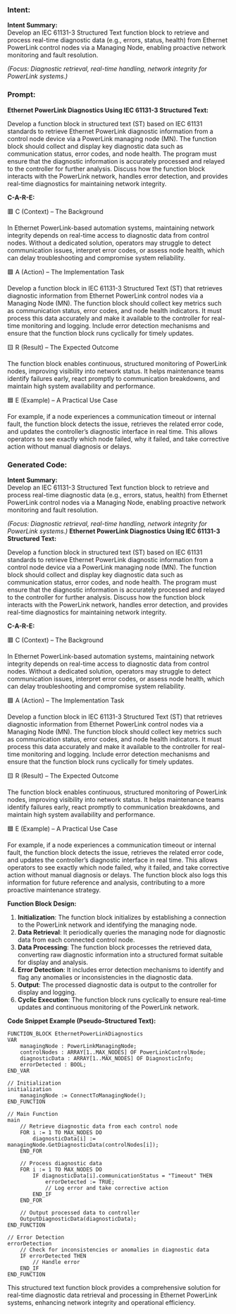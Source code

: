 ### Intent:
**Intent Summary:**  
Develop an IEC 61131-3 Structured Text function block to retrieve and process real-time diagnostic data (e.g., errors, status, health) from Ethernet PowerLink control nodes via a Managing Node, enabling proactive network monitoring and fault resolution.  

*(Focus: Diagnostic retrieval, real-time handling, network integrity for PowerLink systems.)*

### Prompt:
**Ethernet PowerLink Diagnostics Using IEC 61131-3 Structured Text:**

Develop a function block in structured text (ST) based on IEC 61131 standards to retrieve Ethernet PowerLink diagnostic information from a control node device via a PowerLink managing node (MN). The function block should collect and display key diagnostic data such as communication status, error codes, and node health. The program must ensure that the diagnostic information is accurately processed and relayed to the controller for further analysis. Discuss how the function block interacts with the PowerLink network, handles error detection, and provides real-time diagnostics for maintaining network integrity.

**C-A-R-E:**

🟥 C (Context) – The Background

In Ethernet PowerLink-based automation systems, maintaining network integrity depends on real-time access to diagnostic data from control nodes. Without a dedicated solution, operators may struggle to detect communication issues, interpret error codes, or assess node health, which can delay troubleshooting and compromise system reliability.

🟩 A (Action) – The Implementation Task

Develop a function block in IEC 61131-3 Structured Text (ST) that retrieves diagnostic information from Ethernet PowerLink control nodes via a Managing Node (MN). The function block should collect key metrics such as communication status, error codes, and node health indicators. It must process this data accurately and make it available to the controller for real-time monitoring and logging. Include error detection mechanisms and ensure that the function block runs cyclically for timely updates.

🟨 R (Result) – The Expected Outcome

The function block enables continuous, structured monitoring of PowerLink nodes, improving visibility into network status. It helps maintenance teams identify failures early, react promptly to communication breakdowns, and maintain high system availability and performance.

🟦 E (Example) – A Practical Use Case

For example, if a node experiences a communication timeout or internal fault, the function block detects the issue, retrieves the related error code, and updates the controller’s diagnostic interface in real time. This allows operators to see exactly which node failed, why it failed, and take corrective action without manual diagnosis or delays.

### Generated Code:
**Intent Summary:**  
Develop an IEC 61131-3 Structured Text function block to retrieve and process real-time diagnostic data (e.g., errors, status, health) from Ethernet PowerLink control nodes via a Managing Node, enabling proactive network monitoring and fault resolution.  

*(Focus: Diagnostic retrieval, real-time handling, network integrity for PowerLink systems.)*
**Ethernet PowerLink Diagnostics Using IEC 61131-3 Structured Text:**

Develop a function block in structured text (ST) based on IEC 61131 standards to retrieve Ethernet PowerLink diagnostic information from a control node device via a PowerLink managing node (MN). The function block should collect and display key diagnostic data such as communication status, error codes, and node health. The program must ensure that the diagnostic information is accurately processed and relayed to the controller for further analysis. Discuss how the function block interacts with the PowerLink network, handles error detection, and provides real-time diagnostics for maintaining network integrity.

**C-A-R-E:**

🟥 C (Context) – The Background

In Ethernet PowerLink-based automation systems, maintaining network integrity depends on real-time access to diagnostic data from control nodes. Without a dedicated solution, operators may struggle to detect communication issues, interpret error codes, or assess node health, which can delay troubleshooting and compromise system reliability.

🟩 A (Action) – The Implementation Task

Develop a function block in IEC 61131-3 Structured Text (ST) that retrieves diagnostic information from Ethernet PowerLink control nodes via a Managing Node (MN). The function block should collect key metrics such as communication status, error codes, and node health indicators. It must process this data accurately and make it available to the controller for real-time monitoring and logging. Include error detection mechanisms and ensure that the function block runs cyclically for timely updates.

🟨 R (Result) – The Expected Outcome

The function block enables continuous, structured monitoring of PowerLink nodes, improving visibility into network status. It helps maintenance teams identify failures early, react promptly to communication breakdowns, and maintain high system availability and performance.

🟦 E (Example) – A Practical Use Case

For example, if a node experiences a communication timeout or internal fault, the function block detects the issue, retrieves the related error code, and updates the controller’s diagnostic interface in real time. This allows operators to see exactly which node failed, why it failed, and take corrective action without manual diagnosis or delays. The function block also logs this information for future reference and analysis, contributing to a more proactive maintenance strategy.

**Function Block Design:**

1. **Initialization**: The function block initializes by establishing a connection to the PowerLink network and identifying the managing node.
2. **Data Retrieval**: It periodically queries the managing node for diagnostic data from each connected control node.
3. **Data Processing**: The function block processes the retrieved data, converting raw diagnostic information into a structured format suitable for display and analysis.
4. **Error Detection**: It includes error detection mechanisms to identify and flag any anomalies or inconsistencies in the diagnostic data.
5. **Output**: The processed diagnostic data is output to the controller for display and logging.
6. **Cyclic Execution**: The function block runs cyclically to ensure real-time updates and continuous monitoring of the PowerLink network.

**Code Snippet Example (Pseudo-Structured Text):**

```structured_text
FUNCTION_BLOCK EthernetPowerLinkDiagnostics
VAR
    managingNode : PowerLinkManagingNode;
    controlNodes : ARRAY[1..MAX_NODES] OF PowerLinkControlNode;
    diagnosticData : ARRAY[1..MAX_NODES] OF DiagnosticInfo;
    errorDetected : BOOL;
END_VAR

// Initialization
initialization
    managingNode := ConnectToManagingNode();
END_FUNCTION

// Main Function
main
    // Retrieve diagnostic data from each control node
    FOR i := 1 TO MAX_NODES DO
        diagnosticData[i] := managingNode.GetDiagnosticData(controlNodes[i]);
    END_FOR

    // Process diagnostic data
    FOR i := 1 TO MAX_NODES DO
        IF diagnosticData[i].communicationStatus = "Timeout" THEN
            errorDetected := TRUE;
            // Log error and take corrective action
        END_IF
    END_FOR

    // Output processed data to controller
    OutputDiagnosticData(diagnosticData);
END_FUNCTION

// Error Detection
errorDetection
    // Check for inconsistencies or anomalies in diagnostic data
    IF errorDetected THEN
        // Handle error
    END_IF
END_FUNCTION
```

This structured text function block provides a comprehensive solution for real-time diagnostic data retrieval and processing in Ethernet PowerLink systems, enhancing network integrity and operational efficiency.
